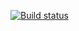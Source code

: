 [![Build status](https://ci.appveyor.com/api/projects/status/8tm90siddwkwxwaa?svg=true)](https://ci.appveyor.com/project/Margarita7929/patterns)